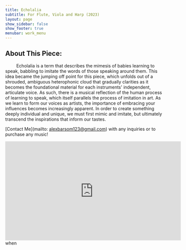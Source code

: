 ```yaml
---
title: Echolalia
subtitle: For Flute, Viola and Harp (2023)
layout: page
show_sidebar: false
show_footer: true
menubar: work_menu
---
```


## About This Piece:

&nbsp;&nbsp;&nbsp;&nbsp;&nbsp;&nbsp;&nbsp;&nbsp; Echolalia is a term that describes the mimesis of babies learning to speak, babbling to imitate the words of those speaking around them. This idea became the jumping off point for this piece, which unfolds out of a shrouded, ambiguous heterophonic cloud that gradually clarities as it becomes the foundational material for each instruments' independent, articulate voice. As such, there is a musical reflection of the human process of learning to speak, which itself parallels the process of imitation in art. As we learn to form our voices as artists, the importance of embracing your influences becomes increasingly apparent. In order to create something deeply individual and unique, we must first mimic and imitate, but ultimately transcend the inspirations that inform our tastes.

[Contact Me](mailto: alexbarsom123@gmail.com) with any inquiries or to purchase any music!

<iframe width="560" height="315" src="https://www.youtube.com/embed/gh6AEusEeaA?si=-kI3kvM45ePe-OzP" title="YouTube video player" frameborder="0" allow="accelerometer; autoplay; clipboard-write; encrypted-media; gyroscope; picture-in-picture; web-share" referrerpolicy="strict-origin-when-cross-origin" allowfullscreen></iframe>when